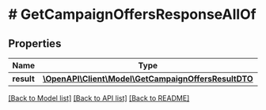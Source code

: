 # # GetCampaignOffersResponseAllOf

## Properties

Name | Type | Description | Notes
------------ | ------------- | ------------- | -------------
**result** | [**\OpenAPI\Client\Model\GetCampaignOffersResultDTO**](GetCampaignOffersResultDTO.md) |  | [optional]

[[Back to Model list]](../../README.md#models) [[Back to API list]](../../README.md#endpoints) [[Back to README]](../../README.md)
